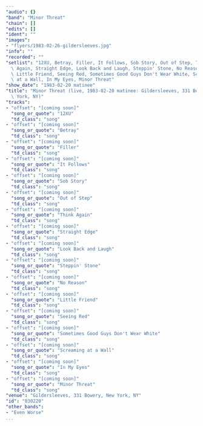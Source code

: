 ```yaml
---
"audio": {}
"band": "Minor Threat"
"chain": []
"edits": []
"ident": ""
"images":
- "flyers/1983-02-26-gildersleeves.jpg"
"info": ""
"recorded": ""
"setlist": "12XU, Betray, Filler, It Follows, Sob Story, Out of Step, Think\
  \ Again, Straight Edge, Look Back and Laugh, Steppin' Stone, No Reason,\
  \ Little Friend, Seeing Red, Sometimes Good Guys Don't Wear White, Screaming\
  \ at a Wall, In My Eyes, Minor Threat"
"show_date": "1983-02-20 matinee"
"title": "Minor Threat (live, 1983-02-20 matinee: Gildersleeves, 331 Bowery, New\
  \ York, NY)"
"tracks":
- "offset": "[coming soon]"
  "song_or_quote": "12XU"
  "td_class": "song"
- "offset": "[coming soon]"
  "song_or_quote": "Betray"
  "td_class": "song"
- "offset": "[coming soon]"
  "song_or_quote": "Filler"
  "td_class": "song"
- "offset": "[coming soon]"
  "song_or_quote": "It Follows"
  "td_class": "song"
- "offset": "[coming soon]"
  "song_or_quote": "Sob Story"
  "td_class": "song"
- "offset": "[coming soon]"
  "song_or_quote": "Out of Step"
  "td_class": "song"
- "offset": "[coming soon]"
  "song_or_quote": "Think Again"
  "td_class": "song"
- "offset": "[coming soon]"
  "song_or_quote": "Straight Edge"
  "td_class": "song"
- "offset": "[coming soon]"
  "song_or_quote": "Look Back and Laugh"
  "td_class": "song"
- "offset": "[coming soon]"
  "song_or_quote": "Steppin' Stone"
  "td_class": "song"
- "offset": "[coming soon]"
  "song_or_quote": "No Reason"
  "td_class": "song"
- "offset": "[coming soon]"
  "song_or_quote": "Little Friend"
  "td_class": "song"
- "offset": "[coming soon]"
  "song_or_quote": "Seeing Red"
  "td_class": "song"
- "offset": "[coming soon]"
  "song_or_quote": "Sometimes Good Guys Don't Wear White"
  "td_class": "song"
- "offset": "[coming soon]"
  "song_or_quote": "Screaming at a Wall"
  "td_class": "song"
- "offset": "[coming soon]"
  "song_or_quote": "In My Eyes"
  "td_class": "song"
- "offset": "[coming soon]"
  "song_or_quote": "Minor Threat"
  "td_class": "song"
"venue": "Gildersleeves, 331 Bowery, New York, NY"
"id": "830220"
"other_bands":
- "Even Worse"
...
```

